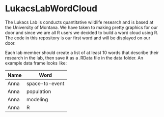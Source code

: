 # LukacsLabWordCloud

The Lukacs Lab is conducts quantitative wildlife research and is based at the University of Montana.  We have taken to making pretty graphics for our door and since we are all R users we decided to build a word cloud using R.  The code in this repository is our first word and will be displayed on our door.

Each lab member should create a list of at least 10 words that describe their research in the lab, then save it as a .RData file in the data folder. An example data frame looks like: 

Name | Word 
--- | ---
Anna | space-to-event
Anna | population 
Anna | modeling  
Anna | R